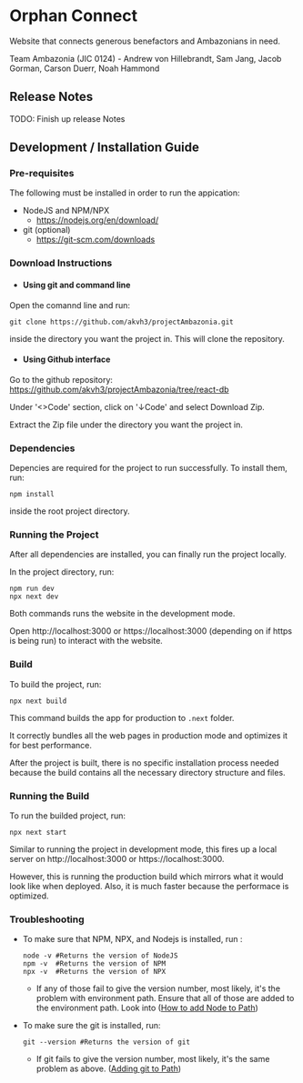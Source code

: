 # Orphan Connect
Website that connects generous benefactors and Ambazonians in need.

Team Ambazonia (JIC 0124) - Andrew von Hillebrandt, Sam Jang, Jacob Gorman, Carson Duerr, Noah Hammond

## Release Notes

TODO: Finish up release Notes

## Development / Installation Guide

### Pre-requisites
The following must be installed in order to run the appication:
- NodeJS and NPM/NPX
  - https://nodejs.org/en/download/
- git (optional)
  - https://git-scm.com/downloads
  
### Download Instructions

- #### Using git and command line
Open the comannd line and run:

    git clone https://github.com/akvh3/projectAmbazonia.git
    
inside the directory you want the project in. This will clone the repository.
- #### Using Github interface
Go to the github repository: https://github.com/akvh3/projectAmbazonia/tree/react-db

Under '<>Code' section, click on '&#8595;Code' and select Download Zip.

Extract the Zip file under the directory you want the project in.

### Dependencies
Depencies are required for the project to run successfully.
To install them, run:

    npm install
    
inside the root project directory.

### Running the Project
After all dependencies are installed, you can finally run the project locally.

In the project directory, run:

    npm run dev
    npx next dev
    
Both commands runs the website in the development mode.

Open http://localhost:3000 or https://localhost:3000 (depending on if https is being run) to interact with the website.

### Build
To build the project, run:

    npx next build
    
This command builds the app for production to `.next` folder.

It correctly bundles all the web pages in production mode and optimizes it for best performance.

After the project is built, there is no specific installation process needed because the build contains all the necessary directory structure and files.

### Running the Build
To run the builded project, run:

    npx next start
    
Similar to running the project in development mode, this fires up a local server on http://localhost:3000 or https://localhost:3000.

However, this is running the production build which mirrors what it would look like when deployed. Also, it is much faster because the performace is optimized.

### Troubleshooting
- To make sure that NPM, NPX, and Nodejs is installed, run :

      node -v #Returns the version of NodeJS
      npm -v  #Returns the version of NPM
      npx -v  #Returns the version of NPX
    
    - If any of those fail to give the version number, most likely, it's the problem with environment path. Ensure that all of those are added to the environment path. Look into ([How to add Node to Path](https://stackoverflow.com/questions/27864040/fixing-npm-path-in-windows-8-and-10#:~:text=Search%20for%20Environment%20Variables%20in,nodejs%5Cnode_modules%5Cnpm%5Cbin))
    
- To make sure the git is installed, run:

      git --version #Returns the version of git

    - If git fails to give the version number, most likely, it's the same problem as above. ([Adding git to Path](https://stackoverflow.com/questions/26620312/git-installing-git-in-path-with-github-client-for-windows))

